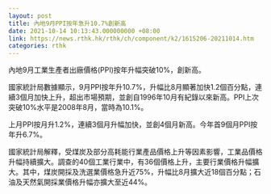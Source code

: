 ```yaml
---
layout: post
title: 內地9月PPI按年急升10.7%創新高
date: 2021-10-14 10:13:43.000000000 +08:00
link: https://news.rthk.hk/rthk/ch/component/k2/1615206-20211014.htm
categories: rthk
---
```


內地9月工業生產者出廠價格(PPI)按年升幅突破10%，創新高。

國家統計局數據顯示，9月PPI按年升10.7%，升幅比8月顯著加快1.2個百分點，連續3個月加快上升，超出市場預期，並創自1996年10月有紀錄以來新高。PPI上次突破10%水平是2008年8月，當時為10.1%。

上月PPI按月升1.2%，連續3個月升幅加快，並創4個月新高。今年首9個月PPI按年升6.7%。

國家統計局解釋，受煤炭及部分高耗能行業產品價格上升等因素影響，工業品價格升幅持續擴大。調查的40個工業行業中，有36個價格上升，主要行業價格升幅擴大。其中，煤炭開採及洗選業價格急升近75%，升幅比8月擴大近18個百分點；石油及天然氣開採業價格升幅亦擴大至近44%。
